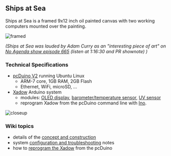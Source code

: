 ## Ships at Sea

Ships at Sea is a framed 9x12 inch oil painted canvas
with two working computers mounted over the painting.

![framed](https://github.com/cjdaly/ShipsAtSea/wiki/images/SaS-framed.JPG)

_(Ships at Sea was lauded by Adam Curry as an "interesting piece of art" on [No Agenda show episode 665](http://665.noagendanotes.com/) (listen at 1:16:30 and PR shownote) )_

### Technical Specifications

* [pcDuino V2](http://www.pcduino.com/pcduino-v2/) running Ubuntu Linux
  * ARM-7 core, 1GB RAM, 2GB Flash
  * Ethernet, WiFi, microSD, ...
* [Xadow](http://www.seeedstudio.com/depot/Xadow-Main-Board-p-1524.html) Arduino system
  * modules: [OLED display](http://www.seeedstudio.com/depot/Xadow-OLED-096-p-1520.html), [barometer/temperature sensor](http://www.seeedstudio.com/depot/Xadow-Barometer-p-1522.html), [UV sensor](http://www.seeedstudio.com/depot/Xadow-UV-Sensor-p-1694.html)
  * reprogram Xadow from the pcDuino command line with [Ino](http://inotool.org/).

![closeup](https://github.com/cjdaly/ShipsAtSea/wiki/images/SaS-framed-closeup.JPG)

### Wiki topics

* details of the [concept and construction](https://github.com/cjdaly/ShipsAtSea/wiki/Concept-and-Construction)
* system [configuration and troubleshooting](https://github.com/cjdaly/ShipsAtSea/wiki/Configuration-and-Troubleshooting) notes
* how to [reprogram the Xadow](https://github.com/cjdaly/ShipsAtSea/wiki/Reprogramming-Xadow) from the pcDuino

